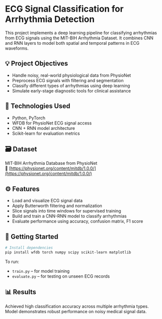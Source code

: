 
# ECG Signal Classification for Arrhythmia Detection

This project implements a deep learning pipeline for classifying arrhythmias from ECG signals using the MIT-BIH Arrhythmia Dataset. It combines CNN and RNN layers to model both spatial and temporal patterns in ECG waveforms.

## 💡 Project Objectives

- Handle noisy, real-world physiological data from PhysioNet
- Preprocess ECG signals with filtering and segmentation
- Classify different types of arrhythmias using deep learning
- Simulate early-stage diagnostic tools for clinical assistance

## 🧰 Technologies Used

- Python, PyTorch
- WFDB for PhysioNet ECG signal access
- CNN + RNN model architecture
- Scikit-learn for evaluation metrics

## 🗃 Dataset

MIT-BIH Arrhythmia Database from PhysioNet  
🔗 [https://physionet.org/content/mitdb/1.0.0/](https://physionet.org/content/mitdb/1.0.0/)

## ⚙️ Features

- Load and visualize ECG signal data
- Apply Butterworth filtering and normalization
- Slice signals into time windows for supervised training
- Build and train a CNN-RNN model to classify arrhythmias
- Evaluate performance using accuracy, confusion matrix, F1 score

## 🏁 Getting Started

```bash
# Install dependencies
pip install wfdb torch numpy scipy scikit-learn matplotlib
```

To run:
- `train.py` – for model training
- `evaluate.py` – for testing on unseen ECG records

## 📊 Results

Achieved high classification accuracy across multiple arrhythmia types. Model demonstrates robust performance on noisy medical signal data.

